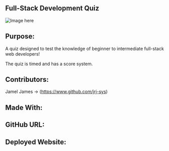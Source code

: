 ## Full-Stack Development Quiz

![Image here]()

## Purpose: 

A quiz designed to test the knowledge of beginner to intermediate full-stack web developers! 

The quiz is timed and has a score system. 

## Contributors: 

Jamel James → (https://www.github.com/jrj-sys)

## Made With: 

## GitHub URL:

## Deployed Website: 


